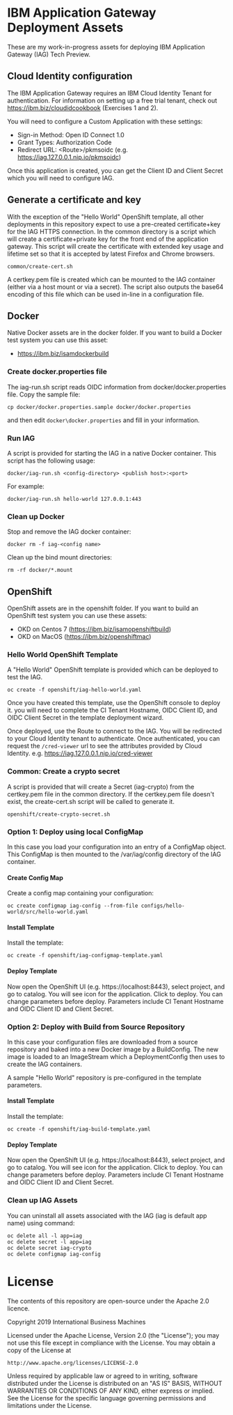 # IBM Application Gateway Deployment Assets
These are my work-in-progress assets for deploying IBM Application Gateway (IAG) Tech Preview.

## Cloud Identity configuration
The IBM Application Gateway requires an IBM Cloud Identity Tenant for authentication.
For information on setting up a free trial tenant, check out https://ibm.biz/cloudidcookbook (Exercises 1 and 2).

You will need to configure a Custom Application with these settings:
  - Sign-in Method: Open ID Connect 1.0
  - Grant Types: Authorization Code
  - Redirect URL: \<Route\>/pkmsoidc (e.g. https://iag.127.0.0.1.nip.io/pkmsoidc)

Once this application is created, you can get the Client ID and Client Secret which you will need to configure IAG.

## Generate a certificate and key
With the exception of the "Hello World" OpenShift template, all other deployments in this repository expect to use a pre-created certificate+key for the IAG HTTPS connection.  In the common directory is a script which will create a certificate+private key for the front end of the application gateway.  This script will create the certificate with extended key usage and lifetime set so that it is accepted by latest Firefox and Chrome browsers.

```
common/create-cert.sh
```

A certkey.pem file is created which can be mounted to the IAG container (either via a host mount or via a secret).
The script also outputs the base64 encoding of this file which can be used in-line in a configuration file.

## Docker
Native Docker assets are in the docker folder.
If you want to build a Docker test system you can use this asset:
  - https://ibm.biz/isamdockerbuild

### Create docker.properties file
The iag-run.sh script reads OIDC information from docker/docker.properties file.  Copy the sample file:
```
cp docker/docker.properties.sample docker/docker.properties
```
and then edit `docker\docker.properties` and fill in your information.

### Run IAG
A script is provided for starting the IAG in a native Docker container.  This script has the following usage:
```
docker/iag-run.sh <config-directory> <publish host>:<port>
```

For example:
```
docker/iag-run.sh hello-world 127.0.0.1:443
```

### Clean up Docker
Stop and remove the IAG docker container:
```
docker rm -f iag-<config name>
```

Clean up the bind mount directories:
```
rm -rf docker/*.mount
```

## OpenShift
OpenShift assets are in the openshift folder.
If you want to build an OpenShift test system you can use these assets:
  - OKD on Centos 7 (https://ibm.biz/isamopenshiftbuild)
  - OKD on MacOS (https://ibm.biz/openshiftmac)

### Hello World OpenShift Template
A "Hello World" OpenShift template is provided which can be deployed to test the IAG.

```
oc create -f openshift/iag-hello-world.yaml
```

Once you have created this template, use the OpenShift console to deploy it.  you will need to complete the CI Tenant Hostname, OIDC Client ID,
and OIDC Client Secret in the template deployment wizard.

Once deployed, use the Route to connect to the IAG.  You will be redirected to your Cloud Identity tenant to authenticate.
Once authenticated, you can request the `/cred-viewer` url to see the attributes provided by Cloud Identity.
e.g. https://iag.127.0.0.1.nip.io/cred-viewer

### Common: Create a crypto secret
A script is provided that will create a Secret (iag-crypto) from the certkey.pem file in the common directory.  If the certkey.pem file doesn't exist, the create-cert.sh script will be called to generate it.

```
openshift/create-crypto-secret.sh
```

### Option 1: Deploy using local ConfigMap
In this case you load your configuration into an entry of a ConfigMap object.  This ConfigMap is then mounted to the /var/iag/config directory of the IAG container.

#### Create Config Map
Create a config map containing your configuration:
```
oc create configmap iag-config --from-file configs/hello-world/src/hello-world.yaml
```

#### Install Template
Install the template:
```
oc create -f openshift/iag-configmap-template.yaml
```

#### Deploy Template
Now open the OpenShift UI (e.g. https://localhost:8443), select project, and go to catalog. You will see icon for the application.  Click to deploy.  You can change parameters before deploy.  Parameters include CI Tenant Hostname and OIDC Client ID and Client Secret.

### Option 2: Deploy with Build from Source Repository
In this case your configuration files are downloaded from a source repository and baked into a new Docker image by a BuildConfig.  The new image is loaded to an ImageStream which a DeploymentConfig then uses to create the IAG containers.

A sample "Hello World" repository is pre-configured in the template parameters.

#### Install Template
Install the template:
```
oc create -f openshift/iag-build-template.yaml
```

#### Deploy Template
Now open the OpenShift UI (e.g. https://localhost:8443), select project, and go to catalog. You will see icon for the application.  Click to deploy.  You can change parameters before deploy.  Parameters include CI Tenant Hostname and OIDC Client ID and Client Secret.


### Clean up IAG Assets
You can uninstall all assets associated with the IAG (iag is default app name) using command:
```
oc delete all -l app=iag
oc delete secret -l app=iag
oc delete secret iag-crypto
oc delete configmap iag-config
```

# License

The contents of this repository are open-source under the Apache 2.0 licence.

Copyright 2019 International Business Machines

Licensed under the Apache License, Version 2.0 (the "License");
you may not use this file except in compliance with the License.
You may obtain a copy of the License at

    http://www.apache.org/licenses/LICENSE-2.0

Unless required by applicable law or agreed to in writing, software
distributed under the License is distributed on an "AS IS" BASIS,
WITHOUT WARRANTIES OR CONDITIONS OF ANY KIND, either express or implied.
See the License for the specific language governing permissions and
limitations under the License.
